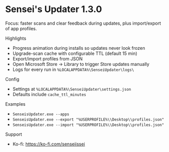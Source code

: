 # Sensei's Updater 1.3.0

Focus: faster scans and clear feedback during updates, plus import/export of app profiles.

Highlights
- Progress animation during installs so updates never look frozen
- Upgrade-scan cache with configurable TTL (default 15 min)
- Export/import profiles from JSON
- Open Microsoft Store → Library to trigger Store updates manually
- Logs for every run in `%LOCALAPPDATA%\SenseiUpdater\logs\`

Config
- Settings at `%LOCALAPPDATA%\SenseiUpdater\settings.json`
- Defaults include `cache_ttl_minutes`

Examples
- `SenseisUpdater.exe --apps`
- `SenseisUpdater.exe --export "%USERPROFILE%\\Desktop\\profiles.json"`
- `SenseisUpdater.exe --import "%USERPROFILE%\\Desktop\\profiles.json"`

Support
- Ko-fi: https://ko-fi.com/senseiissei
